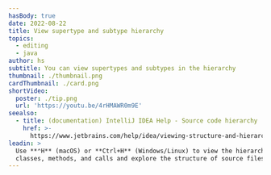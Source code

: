 ```yaml
---
hasBody: true
date: 2022-08-22
title: View supertype and subtype hierarchy
topics:
  - editing
  - java
author: hs
subtitle: You can view supertypes and subtypes in the hierarchy
thumbnail: ./thumbnail.png
cardThumbnail: ./card.png
shortVideo:
  poster: ./tip.png
  url: 'https://youtu.be/4rHMAWR0m9E'
seealso:
  - title: (documentation) IntelliJ IDEA Help - Source code hierarchy
    href: >-
      https://www.jetbrains.com/help/idea/viewing-structure-and-hierarchy-of-the-source-code.html
leadin: >
  Use **⌃H** (macOS) or **Ctrl+H** (Windows/Linux) to view the hierarchy of
  classes, methods, and calls and explore the structure of source files.
---
```


